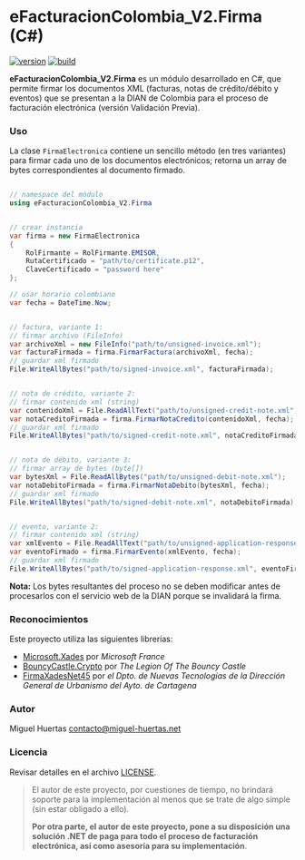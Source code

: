 # eFacturacionColombia_V2.Firma (C#)

[![version](https://img.shields.io/badge/version-2.1-blue.svg)](#) [![build](https://img.shields.io/badge/build-passing-brightgreen.svg)](#)



**eFacturacionColombia_V2.Firma** es un módulo desarrollado en C#, que permite firmar los documentos XML (facturas, notas de crédito/débito y eventos) que se presentan a la DIAN de Colombia para el proceso de facturación electrónica (versión Validación Previa).



### Uso

La clase `FirmaElectronica` contiene un sencillo método (en tres variantes) para firmar cada uno de los documentos electrónicos; retorna un array de bytes correspondientes al documento firmado.

```csharp

// namespace del módulo
using eFacturacionColombia_V2.Firma


// crear instancia
var firma = new FirmaElectronica
{
	RolFirmante = RolFirmante.EMISOR,
	RutaCertificado = "path/to/certificate.p12",
	ClaveCertificado = "password here"
};

// usar horario colombiano
var fecha = DateTime.Now;


// factura, variante 1:
// firmar archivo (FileInfo)
var archivoXml = new FileInfo("path/to/unsigned-invoice.xml");
var facturaFirmada = firma.FirmarFactura(archivoXml, fecha);
// guardar xml firmado
File.WriteAllBytes("path/to/signed-invoice.xml", facturaFirmada);


// nota de crédito, variante 2:
// firmar contenido xml (string)
var contenidoXml = File.ReadAllText("path/to/unsigned-credit-note.xml");
var notaCreditoFirmada = firma.FirmarNotaCredito(contenidoXml, fecha);
// guardar xml firmado
File.WriteAllBytes("path/to/signed-credit-note.xml", notaCreditoFirmada);


// nota de débito, variante 3:
// firmar array de bytes (byte[])
var bytesXml = File.ReadAllBytes("path/to/unsigned-debit-note.xml");
var notaDebitoFirmada = firma.FirmarNotaDebito(bytesXml, fecha);
// guardar xml firmado
File.WriteAllBytes("path/to/signed-debit-note.xml", notaDebitoFirmada);


// evento, variante 2:
// firmar contenido xml (string)
var xmlEvento = File.ReadAllText("path/to/unsigned-application-response.xml");
var eventoFirmado = firma.FirmarEvento(xmlEvento, fecha);
// guardar xml firmado
File.WriteAllBytes("path/to/signed-application-response.xml", eventoFirmado);

```

**Nota:** Los bytes resultantes del proceso no se deben modificar antes de procesarlos con el servicio web de la DIAN porque se invalidará la firma.



### Reconocimientos

Este proyecto utiliza las siguientes librerías:

- [Microsoft.Xades](#reconocimientos) por *Microsoft France*
- [BouncyCastle.Crypto](https://www.bouncycastle.org/csharp/) por *The Legion Of The Bouncy Castle*
- [FirmaXadesNet45](https://github.com/ctt-gob-es/FirmaXadesNet45) por *el Dpto. de Nuevas Tecnologías de la Dirección General de Urbanismo del Ayto. de Cartagena*



### Autor

Miguel Huertas <contacto@miguel-huertas.net>



### Licencia

Revisar detalles en el archivo [LICENSE](LICENSE.txt).





> El autor de este proyecto, por cuestiones de tiempo, no brindará soporte para la implementación al menos que se trate de algo simple (sin estar obligado a ello).
>
> **Por otra parte, el autor de este proyecto, pone a su disposición una solución .NET de paga para todo el proceso de facturación electrónica, así como asesoría para su implementación**.
